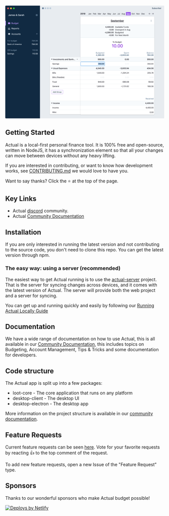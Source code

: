<p align="center">
  <img src="/demo.png" alt="Actualbudget" />
</p>

## Getting Started

Actual is a local-first personal finance tool. It is 100% free and open-source, written in NodeJS, it has a synchronization element so that all your changes can move between devices without any heavy lifting.

If you are interested in contributing, or want to know how development works, see [CONTRIBUTING.md](https://github.com/actualbudget/actual/blob/master/CONTRIBUTING.md) we would love to have you.

Want to say thanks? Click the ⭐ at the top of the page.

## Key Links

- Actual [discord](https://discord.gg/pRYNYr4W5A) community.
- Actual [Community Documentation](https://docs.actualbudget.org)

## Installation

If you are only interested in running the latest version and not contributing to the source code, you don't need to clone this repo. You can get the latest version through npm.

### The easy way: using a server (recommended)

The easiest way to get Actual running is to use the [actual-server](https://github.com/actualbudget/actual-server) project. That is the server for syncing changes across devices, and it comes with the latest version of Actual. The server will provide both the web project and a server for syncing.

You can get up and running quickly and easily by following our [Running Actual Locally Guide](https://docs.actualbudget.org/Installing/Local/your-own-machine)

## Documentation

We have a wide range of documentation on how to use Actual, this is all available in our [Community Documentation](https://docs.actualbudget.org), this includes topics on Budgeting, Account Management, Tips & Tricks and some documentation for developers.

## Code structure

The Actual app is split up into a few packages:

- loot-core - The core application that runs on any platform
- desktop-client - The desktop UI
- desktop-electron - The desktop app

More information on the project structure is available in our [community documentation](https://docs.actualbudget.org/Developers/project-layout).

## Feature Requests
Current feature requests can be seen [here](https://github.com/actualbudget/actual/issues?q=is%3Aissue+label%3A%22needs+votes%22+sort%3Areactions-%2B1-desc).
Vote for your favorite requests by reacting :+1: to the top comment of the request.

To add new feature requests, open a new Issue of the "Feature Request" type.

## Sponsors

Thanks to our wonderful sponsors who make Actual budget possible!

<a href="https://www.netlify.com"> <img src="https://www.netlify.com/v3/img/components/netlify-color-accent.svg" alt="Deploys by Netlify" /> </a>
